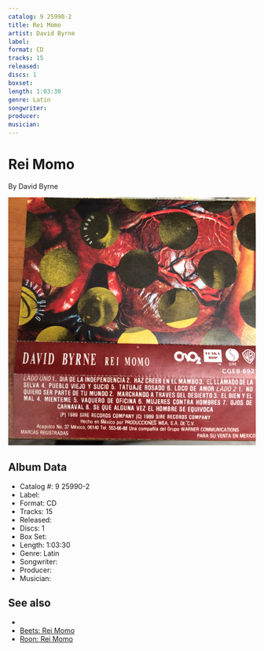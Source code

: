 ```yaml
---
catalog: 9 25990-2
title: Rei Momo
artist: David Byrne
label: 
format: CD
tracks: 15
released: 
discs: 1
boxset: 
length: 1:03:30
genre: Latin
songwriter: 
producer: 
musician: 
---
```


# Rei Momo

By David Byrne

![](../../assets/albumcovers/David_Byrne-Rei_Momo.png)

## Album Data

- Catalog #: 9 25990-2
- Label: 
- Format: CD
- Tracks: 15
- Released: 
- Discs: 1
- Box Set: 
- Length: 1:03:30
- Genre: Latin
- Songwriter: 
- Producer: 
- Musician: 


## See also

- [](David_Byrne.md)
- [Beets: Rei Momo](../../Beets/David_Byrne/Rei_Momo.md)
- [Roon: Rei Momo](../../Roon/David_Byrne/Rei_Momo.md)
